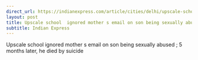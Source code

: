 ```yaml
---
direct_url: https://indianexpress.com/article/cities/delhi/upscale-school-ignored-mothers-email-on-son-being-sexually-abused-5-months-later-he-died-by-suicide-8337678/
layout: post
title: Upscale school  ignored mother s email on son being sexually abused ; 5 months later, he died by suicide
subtitle: Indian Express
---
```


Upscale school  ignored mother s email on son being sexually abused ; 5 months later, he died by suicide